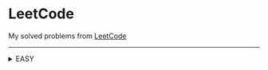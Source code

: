 LeetCode
========

My solved problems from [LeetCode](https://leetcode.com/problems/)
***

<details>
 
  List of solved easy level problems 
  <summary>EASY</summary>
  
  | # | Title | Solution |   Date   | Runtime | Memory |
  |---| ----- | -------- | -------- | --------| ------ |
  | 1 | [Two Sum](https://leetcode.com/problems/two-sum/) | [C#](./LeetCode/Easy/1/Solution.cs) | 11.02.2025 | [Runtime]()|[Memory]()

</details>
